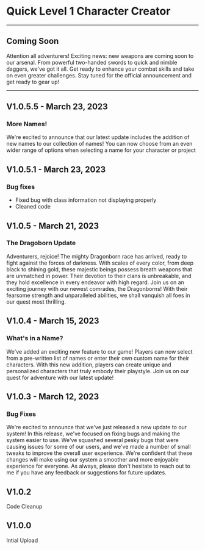 # Quick Level 1 Character Creator
***
## Coming Soon
Attention all adventurers! Exciting news: new weapons are coming soon to our arsenal. From powerful two-handed swords to quick and nimble daggers, we've got it all. Get ready to enhance your combat skills and take on even greater challenges. Stay tuned for the official announcement and get ready to gear up!

***
## V1.0.5.5 - March 23, 2023

### More Names!
We're excited to announce that our latest update includes the addition of new names to our collection of names! You can now choose from an even wider range of options when selecting a name for your character or project

## V1.0.5.1 - March 23, 2023
### Bug fixes
* Fixed bug with class information not displaying properly
* Cleaned code

## V1.0.5 - March 21, 2023

### The Dragoborn Update 

Adventurers, rejoice! The mighty Dragonborn race has arrived, ready to fight against the forces of darkness. With scales of every color, from deep black to shining gold, these majestic beings possess breath weapons that are unmatched in power. Their devotion to their clans is unbreakable, and they hold excellence in every endeavor with high regard. Join us on an exciting journey with our newest comrades, the Dragonborns! With their fearsome strength and unparalleled abilities, we shall vanquish all foes in our quest most thrilling.

## V1.0.4 - March 15, 2023

### What's in a Name?

We've added an exciting new feature to our game! Players can now select from a pre-written list of names or enter their own custom name for their characters. With this new addition, players can create unique and personalized characters that truly embody their playstyle. Join us on our quest for adventure with our latest update!

## V1.0.3 - March 12, 2023

### Bug Fixes

We're excited to announce that we've just released a new update to our system! In this release, we've focused on fixing bugs and making the system easier to use. We've squashed several pesky bugs that were causing issues for some of our users, and we've made a number of small tweaks to improve the overall user experience. We're confident that these changes will make using our system a smoother and more enjoyable experience for everyone. As always, please don't hesitate to reach out to me if you have any feedback or suggestions for future updates.

## V1.0.2
Code Cleanup

## V1.0.0
Intial Upload
